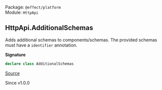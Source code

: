 Package: `@effect/platform`<br />
Module: `HttpApi`<br />

## HttpApi.AdditionalSchemas

Adds additional schemas to components/schemas.
The provided schemas must have a `identifier` annotation.

**Signature**

```ts
declare class AdditionalSchemas
```

[Source](https://github.com/Effect-TS/effect/tree/main/packages/platform/src/HttpApi.ts#L452)

Since v1.0.0